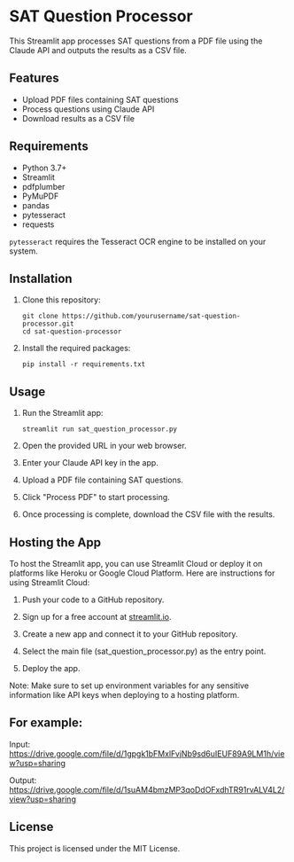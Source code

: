# SAT Question Processor

This Streamlit app processes SAT questions from a PDF file using the Claude API and outputs the results as a CSV file.

## Features

- Upload PDF files containing SAT questions
- Process questions using Claude API
- Download results as a CSV file

## Requirements

- Python 3.7+
- Streamlit
- pdfplumber
- PyMuPDF
- pandas
- pytesseract
- requests

`pytesseract` requires the Tesseract OCR engine to be installed on your system.

## Installation

1. Clone this repository:
   ```
   git clone https://github.com/yourusername/sat-question-processor.git
   cd sat-question-processor
   ```

2. Install the required packages:
   ```
   pip install -r requirements.txt
   ```

## Usage

1. Run the Streamlit app:
   ```
   streamlit run sat_question_processor.py
   ```

2. Open the provided URL in your web browser.

3. Enter your Claude API key in the app.

4. Upload a PDF file containing SAT questions.

5. Click "Process PDF" to start processing.

6. Once processing is complete, download the CSV file with the results.

## Hosting the App

To host the Streamlit app, you can use Streamlit Cloud or deploy it on platforms like Heroku or Google Cloud Platform. Here are instructions for using Streamlit Cloud:

1. Push your code to a GitHub repository.

2. Sign up for a free account at [streamlit.io](https://streamlit.io/).

3. Create a new app and connect it to your GitHub repository.

4. Select the main file (sat_question_processor.py) as the entry point.

5. Deploy the app.

Note: Make sure to set up environment variables for any sensitive information like API keys when deploying to a hosting platform.

## For example:

Input: https://drive.google.com/file/d/1gpgk1bFMxlFvjNb9sd6uIEUF89A9LM1h/view?usp=sharing

Output: https://drive.google.com/file/d/1suAM4bmzMP3qoDdOFxdhTR91rvALV4L2/view?usp=sharing

## License

This project is licensed under the MIT License.
